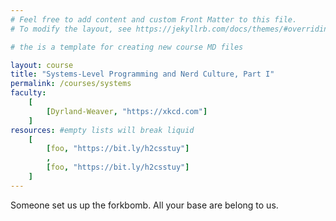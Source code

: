 ```yaml
---
# Feel free to add content and custom Front Matter to this file.
# To modify the layout, see https://jekyllrb.com/docs/themes/#overriding-theme-defaults

# the is a template for creating new course MD files

layout: course
title: "Systems-Level Programming and Nerd Culture, Part I"
permalink: /courses/systems
faculty:
    [
        [Dyrland-Weaver, "https://xkcd.com"]
    ]
resources: #empty lists will break liquid
    [
        [foo, "https://bit.ly/h2csstuy"]
        ,
        [foo, "https://bit.ly/h2csstuy"]
    ]
---
```


Someone set us up the forkbomb.
All your base are belong to us.

